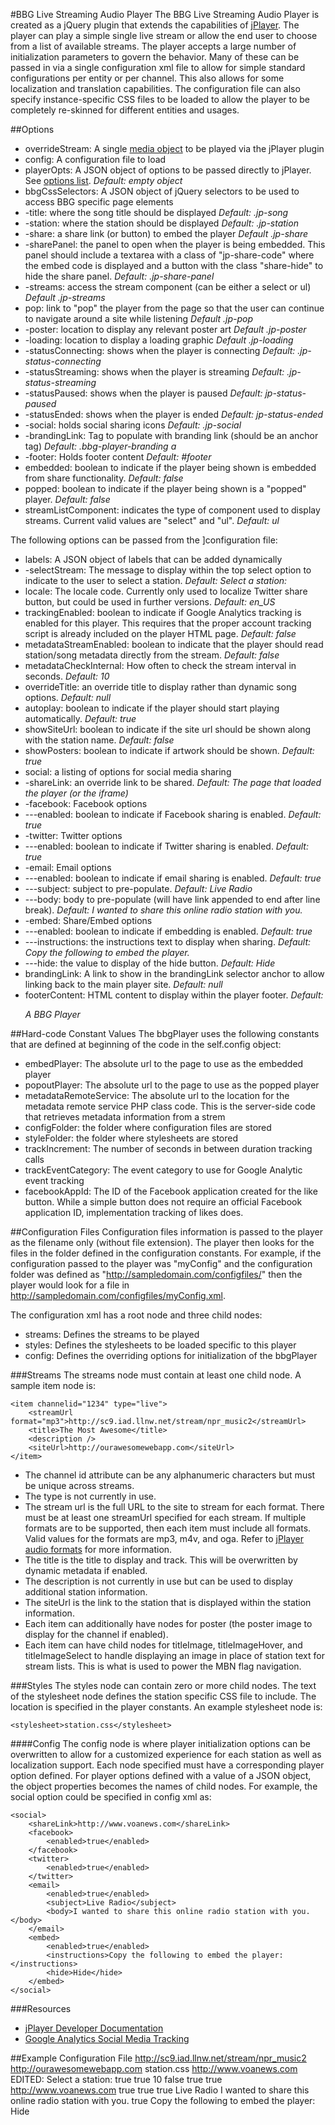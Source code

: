 [jPlayer]: http://www.jplayer.org/
[jPlayer_media]: http://jplayer.org/latest/developer-guide/#jPlayer-setMedia
[jPlayer_options]: http://jplayer.org/latest/developer-guide/#jPlayer-options
[jPlayer_audio]: http://jplayer.org/latest/developer-guide/#reference-html5-audio-format
[jPlayer_devguide]: http://jplayer.org/latest/developer-guide/
[google_smtracking]: https://developers.google.com/analytics/devguides/collection/gajs/gaTrackingSocial
#BBG Live Streaming Audio Player
The BBG Live Streaming Audio Player is created as a jQuery plugin that extends the capabilities of [jPlayer][jPlayer].  The player can play a simple single live stream or allow the end user to choose from a list of available streams.  The player accepts a large number of initialization parameters to govern the behavior.  Many of these can be passed in via a single configuration xml file to allow for simple standard configurations per entity or per channel.  This also allows for some localization and translation capabilities.  The configuration file can also specify instance-specific CSS files to be loaded to allow the player to be completely re-skinned for different entities and usages.

##Options
* overrideStream:  A single [media object][jPlayer_media] to be played via the jPlayer plugin
* config: A configuration file to load
* playerOpts: A JSON object of options to be passed directly to jPlayer.  See [options list][jPlayer_options].  *Default: empty object*
* bbgCssSelectors: A JSON object of jQuery selectors to be used to access BBG specific page elements
* -title: where the song title should be displayed *Default: .jp-song*
* -station: where the station should be displayed *Default: .jp-station*
* -share: a share link (or button) to embed the player *Default .jp-share*
* -sharePanel: the panel to open when the player is being embedded.   This panel should include a textarea with a class of "jp-share-code" where the embed code is displayed and a button with the class "share-hide" to hide the share panel.  *Default: .jp-share-panel*
* -streams: access the stream component (can be either a select or ul) *Default .jp-streams*
* pop: link to "pop" the player from the page so that the user can continue to navigate around a site while listening *Default .jp-pop*
* -poster: location to display any relevant poster art *Default .jp-poster*
* -loading: location to display a loading graphic *Default .jp-loading*
* -statusConnecting: shows when the player is connecting *Default: .jp-status-connecting*
* -statusStreaming: shows when the player is streaming *Default: .jp-status-streaming*
* -statusPaused: shows when the player is paused *Default: jp-status-paused*
* -statusEnded: shows when the player is ended *Default: jp-status-ended*
* -social: holds social sharing icons *Default: .jp-social*
* -brandingLink: Tag to populate with branding link (should be an anchor tag) *Default: .bbg-player-branding a*
* -footer: Holds footer content *Default: #footer*
* embedded: boolean to indicate if the player being shown is embedded from share functionality. *Default: false*
* popped: boolean to indicate if the player being shown is a "popped" player. *Default: false*
* streamListComponent: indicates the type of component used to display streams.  Current valid values are "select" and "ul".  *Default: ul*

The following options can be passed from the ]configuration file:

* labels: A JSON object of labels that can be added dynamically
* -selectStream: The message to display within the top select option to indicate to the user to select a station.  *Default: Select a station:*
* locale: The locale code.  Currently only used to localize Twitter share button, but could be used in further versions.  *Default: en_US*
* trackingEnabled: boolean to indicate if Google Analytics tracking is enabled for this player.  This requires that the proper account tracking script is already included on the player HTML page.  *Default: false*
* metadataStreamEnabled: boolean to indicate that the player should read station/song metadata directly from the stream.  *Default: false*
* metadataCheckInternal: How often to check the stream interval in seconds.   *Default: 10*
* overrideTitle: an override title to display rather than dynamic song options.  *Default: null*
* autoplay: boolean to indicate if the player should start playing automatically.  *Default: true*
* showSiteUrl: boolean to indicate if the site url should be shown along with the station name.  *Default: false*
* showPosters: boolean to indicate if artwork should be shown.  *Default: true*
* social:  a listing of options for social media sharing
* -shareLink: an override link to be shared.  *Default: The page that loaded the player (or the iframe)*
* -facebook: Facebook options
* ---enabled: boolean to indicate if Facebook sharing is enabled.  *Default: true*
* -twitter: Twitter options
* ---enabled: boolean to indicate if Twitter sharing is enabled.  *Default: true*
* -email: Email options
* ---enabled: boolean to indicate if email sharing is enabled. *Default: true*
* ---subject: subject to pre-populate.  *Default: Live Radio*
* ---body: body to pre-populate (will have link appended to end after line break).  *Default:  I wanted to share this online radio station with you.*
* -embed: Share/Embed options
* ---enabled: boolean to indicate if embedding is enabled.  *Default: true*
* ---instructions: the instructions text to display when sharing.  *Default: Copy the following to embed the player.*
* ---hide: the value to display of the hide button.  *Default: Hide*
* brandingLink: A link to show in the brandingLink selector anchor to allow linking back to the main player site.  *Default: null*
* footerContent: HTML content to display within the player footer.  *Default: <p>A BBG Player</p>*

##Hard-code Constant Values
The bbgPlayer uses the following constants that are defined at beginning of the code in the self.config object:

* embedPlayer: The absolute url to the page to use as the embedded player
* popoutPlayer: The absolute url to the page to use as the popped player
* metadataRemoteService: The absolute url to the location for the metadata remote service PHP class code.  This is the server-side code that retrieves metadata information from a strem
* configFolder: the folder where configuration files are stored
* styleFolder: the folder where stylesheets are stored
* trackIncrement: The number of seconds in between duration tracking calls
* trackEventCategory: The event category to use for Google Analytic event tracking
* facebookAppId: The ID of the Facebook application created for the like button.  While a simple button does not require an official Facebook application ID, implementation tracking of likes does.

##Configuration Files
Configuration files information is passed to the player as the filename only (without file extension).  The player then looks for the files in the folder defined in the configuration constants.  For example, if the configuration passed to the player was "myConfig" and the configuration folder was defined as "http://sampledomain.com/configfiles/" then the player would look for a file in http://sampledomain.com/configfiles/myConfig.xml.

The configuration xml has a <playerconfig> root node and three child nodes:

* streams: Defines the streams to be played
* styles: Defines the stylesheets to be loaded specific to this player
* config: Defines the overriding options for initialization of the bbgPlayer

###Streams
The streams node must contain at least one child <item> node.  A sample item node is:

	<item channelid="1234" type="live">
		<streamUrl format="mp3">http://sc9.iad.llnw.net/stream/npr_music2</streamUrl>
		<title>The Most Awesome</title>
		<description />
		<siteUrl>http://ourawesomewebapp.com</siteUrl>
	</item>
    
* The channel id attribute can be any alphanumeric characters but must be unique across streams.
* The type is not currently in use.
* The stream url is the full URL to the site to stream for each format.  There must be at least one streamUrl specified for each stream.  If multiple formats are to be supported, then each item must include all formats.  Valid values for the formats are mp3, m4v, and oga.  Refer to [jPlayer audio formats][jPlayer_audio] for more information.
* The title is the title to display and track.  This will be overwritten by dynamic metadata if enabled.
* The description is not currently in use but can be used to display additional station information.
* The siteUrl is the link to the station that is displayed within the station information.
* Each item can additionally have nodes for poster (the poster image to display for the channel if enabled).
* Each item can have child nodes for titleImage, titleImageHover, and titleImageSelect to handle displaying an image in place of station text for stream lists.  This is what is used to power the MBN flag navigation.

###Styles
The styles node can contain zero or more child <stylesheet> nodes.  The text of the stylesheet node defines the station specific CSS file to include.  The location is specified in the player constants.  An example stylesheet node is: 

    <stylesheet>station.css</stylesheet>
    
####Config
The config node is where player initialization options can be overwritten to allow for a customized experience for each station as well as localization support.  Each node specified must have a corresponding player option defined.  For player options defined with a value of a JSON object, the object properties becomes the names of child nodes.  For example, the social option could be specified in config xml as:

	<social>
		<shareLink>http://www.voanews.com</shareLink>
		<facebook>
			<enabled>true</enabled>
		</facebook>
		<twitter>
			<enabled>true</enabled>
		</twitter>
		<email>
			<enabled>true</enabled>
			<subject>Live Radio</subject>
			<body>I wanted to share this online radio station with you.</body>
		</email>
		<embed>
			<enabled>true</enabled>
			<instructions>Copy the following to embed the player:</instructions>
			<hide>Hide</hide>
		</embed>
	</social>
	
###Resources
* [jPlayer Developer Documentation][jPlayer_devguide]
* [Google Analytics Social Media Tracking][google_smtracking]

##Example Configuration File
	<?xml version="1.0"?>
	<playerconfig>
		<streams>
			<item channelid="jordan" type="live">
				<streamUrl format="mp3">http://sc9.iad.llnw.net/stream/npr_music2</streamUrl>
				<title>The Most Awesome</title>
				<description />
				<siteUrl>http://ourawesomewebapp.com</siteUrl>
			</item>
		</streams>
		<styles>
			<stylesheet>station.css</stylesheet>
		</styles>
		<config>
			<brandingLink>http://www.voanews.com</brandingLink>
			<labels>
				<selectStream>EDITED: Select a station:</selectStream>
			</labels>
			<trackingEnabled>true</trackingEnabled>
			<metadataStreamEnabled>true</metadataStreamEnabled>
			<metadataCheckInterval>10</metadataCheckInterval>
			<autoplay>false</autoplay>
			<showSiteUrl>true</showSiteUrl>
			<showPosters>true</showPosters>
			<social>
				<shareLink>http://www.voanews.com</shareLink>
				<facebook>
					<enabled>true</enabled>
				</facebook>
				<twitter>
					<enabled>true</enabled>
				</twitter>
				<email>
					<enabled>true</enabled>
					<subject>Live Radio</subject>
					<body>I wanted to share this online radio station with you.</body>
				</email>
				<embed>
					<enabled>true</enabled>
					<instructions>Copy the following to embed the player:</instructions>
					<hide>Hide</hide>
				</embed>
			</social>
		</config>
	</playerconfig>